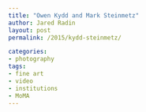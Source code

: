 ```yaml
---
title: "Owen Kydd and Mark Steinmetz"
author: Jared Radin
layout: post
permalink: /2015/kydd-steinmetz/

categories:
- photography
tags:
- fine art
- video
- institutions
- MoMA
---
```

